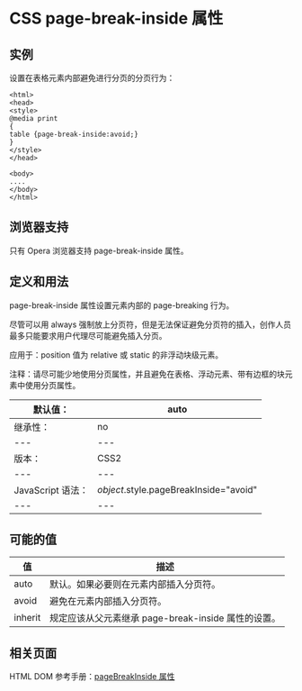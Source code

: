 # CSS page-break-inside 属性



## 实例

设置在表格元素内部避免进行分页的分页行为：

```
<html>
<head>
<style>
@media print
{
table {page-break-inside:avoid;}
}
</style>
</head>

<body>
....
</body>
</html>

```

## 浏览器支持

只有 Opera 浏览器支持 page-break-inside 属性。

## 定义和用法

page-break-inside 属性设置元素内部的 page-breaking 行为。

尽管可以用 always 强制放上分页符，但是无法保证避免分页符的插入，创作人员最多只能要求用户代理尽可能避免插入分页。

应用于：position 值为 relative 或 static 的非浮动块级元素。

注释：请尽可能少地使用分页属性，并且避免在表格、浮动元素、带有边框的块元素中使用分页属性。

| 默认值： | auto |
| --- | --- |
| 继承性： | no |
| --- | --- |
| 版本： | CSS2 |
| --- | --- |
| JavaScript 语法： | _object_.style.pageBreakInside="avoid" |
| --- | --- |

## 可能的值

| 值 | 描述 |
| --- | --- |
| auto | 默认。如果必要则在元素内部插入分页符。 |
| avoid | 避免在元素内部插入分页符。 |
| inherit | 规定应该从父元素继承 page-break-inside 属性的设置。 |

## 相关页面

HTML DOM 参考手册：[pageBreakInside 属性](/jsref/prop_style_pagebreakinside.asp "HTML DOM pageBreakInside 属性")



